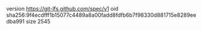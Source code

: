 version https://git-lfs.github.com/spec/v1
oid sha256:9f4ecdfff1b15077c4489a8a00fadd8fdfb6b7f98330d881715e8289eedba991
size 2545
